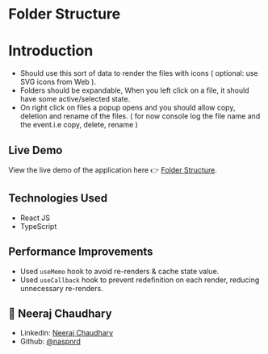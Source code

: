 # Folder Structure

# Introduction
- Should use this sort of data to render the files with icons ( optional: use SVG icons from
Web ).
- Folders should be expandable, When you left click on a file, it should have some
active/selected state.
- On right click on files a popup opens and you should allow copy, deletion and rename of
the files. ( for now console log the file name and the event.i.e copy, delete, rename )

## Live Demo

View the live demo of the application here 👉 [Folder Structure](https://folder-structure-jisr.netlify.app/).

## Technologies Used

- React JS
- TypeScript

## Performance Improvements

- Used `useMemo` hook to avoid re-renders & cache state value.
- Used `useCallback` hook to prevent redefinition on each render, reducing unnecessary re-renders.

## 👤 **Neeraj Chaudhary**

- Linkedin: [Neeraj Chaudhary](https://www.linkedin.com/in/neeraj-chaudhary007/)
- Github: [@naspnrd](https://github.com/naspnrd)


